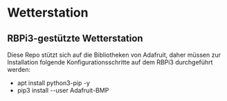 <h1>Wetterstation</h1>
<h2>RBPi3-gestützte Wetterstation</h2>
<p>Diese Repo stützt sich auf die Bibliotheken von Adafruit, daher müssen zur Installation folgende Konfigurationsschritte auf dem RBPi3 durchgeführt werden:
</p>
<ul>
<li>apt install python3-pip -y</li>
<li>pip3 install --user Adafruit-BMP</li>
</ul>

